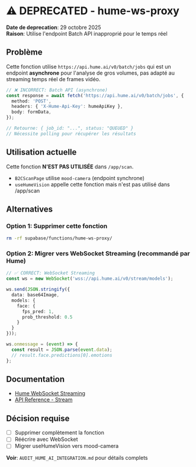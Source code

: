 # ⚠️ DEPRECATED - hume-ws-proxy

**Date de deprecation**: 29 octobre 2025  
**Raison**: Utilise l'endpoint Batch API inapproprié pour le temps réel

## Problème

Cette fonction utilise `https://api.hume.ai/v0/batch/jobs` qui est un endpoint **asynchrone** 
pour l'analyse de gros volumes, pas adapté au streaming temps réel de frames vidéo.

```typescript
// ❌ INCORRECT: Batch API (asynchrone)
const response = await fetch('https://api.hume.ai/v0/batch/jobs', {
  method: 'POST',
  headers: { 'X-Hume-Api-Key': humeApiKey },
  body: formData,
});

// Retourne: { job_id: "...", status: "QUEUED" }
// Nécessite polling pour récupérer les résultats
```

## Utilisation actuelle

Cette fonction **N'EST PAS UTILISÉE** dans `/app/scan`. 
- `B2CScanPage` utilise `mood-camera` (endpoint synchrone)
- `useHumeVision` appelle cette fonction mais n'est pas utilisé dans /app/scan

## Alternatives

### Option 1: Supprimer cette fonction
```bash
rm -rf supabase/functions/hume-ws-proxy/
```

### Option 2: Migrer vers WebSocket Streaming (recommandé par Hume)
```typescript
// ✅ CORRECT: WebSocket Streaming
const ws = new WebSocket('wss://api.hume.ai/v0/stream/models');

ws.send(JSON.stringify({
  data: base64Image,
  models: { 
    face: {
      fps_pred: 1,
      prob_threshold: 0.5
    }
  }
}));

ws.onmessage = (event) => {
  const result = JSON.parse(event.data);
  // result.face.predictions[0].emotions
};
```

## Documentation

- [Hume WebSocket Streaming](https://dev.hume.ai/docs/expression-measurement/websocket)
- [API Reference - Stream](https://dev.hume.ai/reference/expression-measurement-api/stream/models)

## Décision requise

- [ ] Supprimer complètement la fonction
- [ ] Réécrire avec WebSocket
- [ ] Migrer useHumeVision vers mood-camera

**Voir**: `AUDIT_HUME_AI_INTEGRATION.md` pour détails complets
